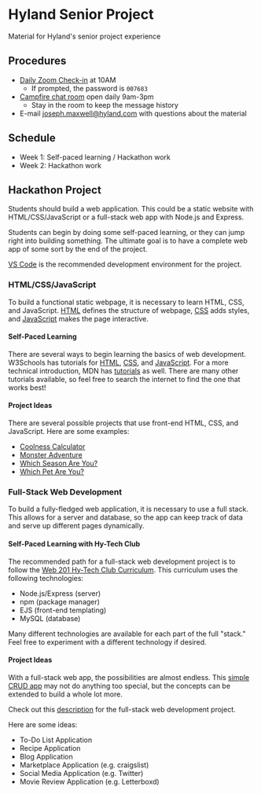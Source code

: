 # Hyland Senior Project
Material for Hyland's senior project experience

## Procedures
- [Daily Zoom Check-in](https://hyland.zoom.us/j/94268146031?pwd=b0F1emJRY2VER3dUTURNcHdaZERsdz09) at 10AM
    - If prompted, the password is `007683`
- [Campfire chat room](https://hylandsoftware.campfirenow.com/2b806) open daily 9am-3pm
    - Stay in the room to keep the message history
- E-mail [joseph.maxwell@hyland.com](mailto:joseph.maxwell@hyland.com) with questions about the material

## Schedule
- Week 1: Self-paced learning / Hackathon work
- Week 2: Hackathon work

## Hackathon Project
Students should build a web application. This could be a static website with HTML/CSS/JavaScript or a full-stack web app with Node.js and Express.

Students can begin by doing some self-paced learning, or they can jump right into building something. The ultimate goal is to have a complete web app of some sort by the end of the project.

[VS Code](https://code.visualstudio.com/download) is the recommended development environment for the project.

### HTML/CSS/JavaScript
To build a functional static webpage, it is necessary to learn HTML, CSS, and JavaScript. [HTML](https://developer.mozilla.org/en-US/docs/Web/HTML) defines the structure of webpage, [CSS](https://developer.mozilla.org/en-US/docs/Web/css) adds styles, and [JavaScript](https://developer.mozilla.org/en-US/docs/Web/javascript) makes the page interactive.

#### Self-Paced Learning
There are several ways to begin learning the basics of web development. W3Schools has tutorials for [HTML](https://www.w3schools.com/html/html_basic.asp), [CSS](https://www.w3schools.com/css/css_intro.asp), and [JavaScript](https://www.w3schools.com/js/js_intro.asp). For a more technical introduction, MDN has [tutorials](https://developer.mozilla.org/en-US/docs/Learn) as well. There are many other tutorials available, so feel free to search the internet to find the one that works best!

#### Project Ideas
There are several possible projects that use front-end HTML, CSS, and JavaScript. Here are some examples:

- [Coolness Calculator](https://hylandtechclub.com/web-102/Week11/CoolnessCalculator.html)
- [Monster Adventure](https://hylandtechclub.com/web-102/Week11/MonsterAdventure.html)
- [Which Season Are You?](https://hylandtechclub.com/web-102/Week11/PersonalityQuiz.html)
- [Which Pet Are You?](https://mchiricohyland.github.io/web102finalproject)

### Full-Stack Web Development
To build a fully-fledged web application, it is necessary to use a full stack. This allows for a server and database, so the app can keep track of data and serve up different pages dynamically.

#### Self-Paced Learning with Hy-Tech Club
The recommended path for a full-stack web development project is to follow the [Web 201 Hy-Tech Club Curriculum](https://hylandtechclub.com/web-201). This curriculum uses the following technologies:

- Node.js/Express (server)
- npm (package manager)
- EJS (front-end templating)
- MySQL (database)

Many different technologies are available for each part of the full "stack." Feel free to experiment with a different technology if desired.

#### Project Ideas
With a full-stack web app, the possibilities are almost endless. This [simple CRUD app](https://infinite-spire-85843.herokuapp.com/) may not do anything too special, but the concepts can be extended to build a whole lot more.

Check out this [description](https://hylandtechclub.com/web-201/FinalProject/FinalProject.html) for the full-stack web development project. 

Here are some ideas:
- To-Do List Application
- Recipe Application
- Blog Application
- Marketplace Application (e.g. craigslist)
- Social Media Application (e.g. Twitter)
- Movie Review Application (e.g. Letterboxd)